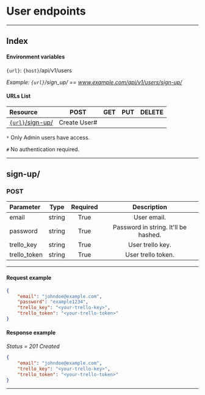 # User endpoints
---

## Index

#### Environment variables

`{url}`: `{host}`/api/v1/users

*Example: `{url}`/sign_up/ == www.example.com/api/v1/users/sign-up/*

#### URLs List

| Resource                        | POST                  | GET                   | PUT               | DELETE          |
| :----                           |     :-----:           |      :-----:          |     :-----:       |     :-----:     |
| [`{url}`/sign-up/][1]           | Create User#          ||||

`*` Only Admin users have access.

`#` No authentication required.

---

## sign-up/

### POST

| Parameter             | Type   | Required | Description                           |
| :---                  | :---:  | :---:    | :---:                                 |
| email                 | string | True     | User email.                           |
| password              | string | True     | Password in string. It'll be hashed.  |
| trello_key            | string | True     | User trello key.                      |
| trello_token          | string | True     | User trello token.                    |

---

#### Request example

```json
{
    "email": "johndoe@example.com",
    "password": "example1234",
    "trello_key": "<your-trello-key>",
    "trello_token": "<your-trello-token>"
}
```

#### Response example

*Status = 201 Created*
```json
{
    "email": "johndoe@example.com",
    "trello_key": "<your-trello-key>",
    "trello_token": "<your-trello-token>"
}
```
---


[1]: #sign-up
